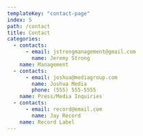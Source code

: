 ```yaml
---
templateKey: "contact-page"
index: 5
path: /contact
title: Contact
categories:
  - contacts:
      - email: jstrongmanagement@gmail.com
        name: Jeremy Strong
    name: Management
  - contacts:
      - email: joshua@mediagroup.com
        name: Joshua Media
        phone: (555) 555-5555
    name: Press/Media Inquiries
  - contacts:
      - email: record@email.com
        name: Jay Record
    name: Record Label
---
```

